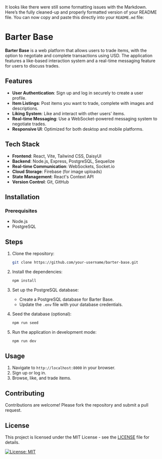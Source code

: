 It looks like there were still some formatting issues with the Markdown. Here’s the fully cleaned-up and properly formatted version of your README file. You can now copy and paste this directly into your `README.md` file:

# Barter Base

**Barter Base** is a web platform that allows users to trade items, with the option to negotiate and complete transactions using USD. The application features a like-based interaction system and a real-time messaging feature for users to discuss trades.

## Features

- **User Authentication**: Sign up and log in securely to create a user profile.
- **Item Listings**: Post items you want to trade, complete with images and descriptions.
- **Liking System**: Like and interact with other users' items.
- **Real-time Messaging**: Use a WebSocket-powered messaging system to negotiate trades.
- **Responsive UI**: Optimized for both desktop and mobile platforms.

## Tech Stack

- **Frontend**: React, Vite, Tailwind CSS, DaisyUI
- **Backend**: Node.js, Express, PostgreSQL, Sequelize
- **Real-time Communication**: WebSockets, Socket.io
- **Cloud Storage**: Firebase (for image uploads)
- **State Management**: React's Context API
- **Version Control**: Git, GitHub

## Installation

### Prerequisites
- Node.js
- PostgreSQL

## Steps

1. Clone the repository:
   ```bash
   git clone https://github.com/your-username/barter-base.git
   ```

2. Install the dependencies:
   ```bash
   npm install
   ```

3. Set up the PostgreSQL database:
   - Create a PostgreSQL database for Barter Base.
   - Update the `.env` file with your database credentials.

4. Seed the database (optional):
   ```bash
   npm run seed
   ```

5. Run the application in development mode:
   ```bash
   npm run dev
   ```

## Usage

1. Navigate to `http://localhost:8000` in your browser.
2. Sign up or log in.
3. Browse, like, and trade items.

## Contributing

Contributions are welcome! Please fork the repository and submit a pull request.

## License

This project is licensed under the MIT License - see the [LICENSE](LICENSE) file for details.

[![License: MIT](https://img.shields.io/badge/License-MIT-yellow.svg)](https://opensource.org/licenses/MIT)
